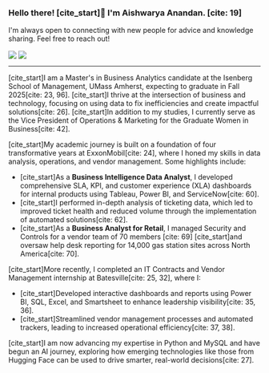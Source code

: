 ### Hello there! [cite_start]👋 I'm Aishwarya Anandan. [cite: 19]

I'm always open to connecting with new people for advice and knowledge sharing. Feel free to reach out!

<p align="left">
<a href="https://www.linkedin.com/in/aishwarya-anandan" target="blank"><img align="center" src="https://img.shields.io/badge/linkedin-%230077B5.svg?&style=for-the-badge&logo=linkedin&logoColor=white" /></a>
<a href="mailto:aishwarya7599@gmail.com"><img align="center" src="https://img.shields.io/badge/gmail-%23D14836.svg?&style=for-the-badge&logo=gmail&logoColor=white" /></a>
</p>

---

[cite_start]I am a Master's in Business Analytics candidate at the Isenberg School of Management, UMass Amherst, expecting to graduate in Fall 2025[cite: 23, 96]. [cite_start]I thrive at the intersection of business and technology, focusing on using data to fix inefficiencies and create impactful solutions[cite: 26]. [cite_start]In addition to my studies, I currently serve as the Vice President of Operations & Marketing for the Graduate Women in Business[cite: 42].

[cite_start]My academic journey is built on a foundation of four transformative years at ExxonMobil[cite: 24], where I honed my skills in data analysis, operations, and vendor management. Some highlights include:
- [cite_start]As a **Business Intelligence Data Analyst**, I developed comprehensive SLA, KPI, and customer experience (XLA) dashboards for internal products using Tableau, Power BI, and ServiceNow[cite: 60].
- [cite_start]I performed in-depth analysis of ticketing data, which led to improved ticket health and reduced volume through the implementation of automated solutions[cite: 62].
- [cite_start]As a **Business Analyst for Retail**, I managed Security and Controls for a vendor team of 70 members [cite: 69] [cite_start]and oversaw help desk reporting for 14,000 gas station sites across North America[cite: 70].

[cite_start]More recently, I completed an IT Contracts and Vendor Management internship at Batesville[cite: 25, 32], where I:
- [cite_start]Developed interactive dashboards and reports using Power BI, SQL, Excel, and Smartsheet to enhance leadership visibility[cite: 35, 36].
- [cite_start]Streamlined vendor management processes and automated trackers, leading to increased operational efficiency[cite: 37, 38].

[cite_start]I am now advancing my expertise in Python and MySQL and have begun an AI journey, exploring how emerging technologies like those from Hugging Face can be used to drive smarter, real-world decisions[cite: 27].
